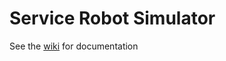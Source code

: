 # Service Robot Simulator

See the [wiki](https://bitbucket.org/osrf/servicesim/wiki/Home) for documentation